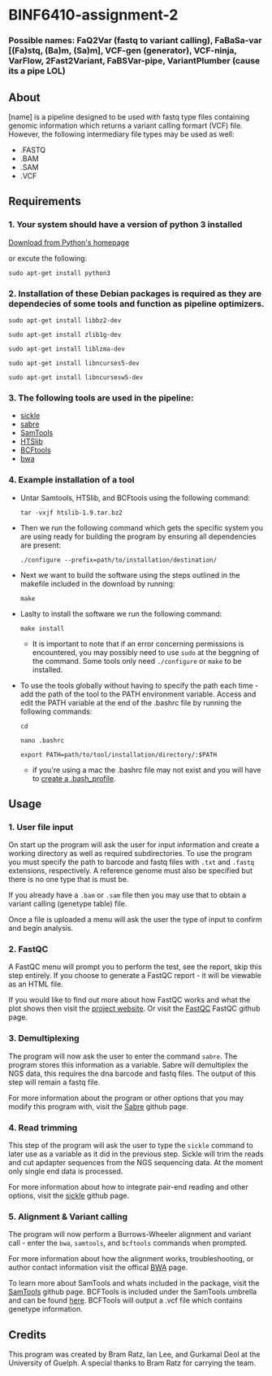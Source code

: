 # BINF6410-assignment-2
### Possible names: FaQ2Var (fastq to variant calling), FaBaSa-var [(Fa)stq, (Ba)m, (Sa)m], VCF-gen (generator), VCF-ninja, VarFlow, 2Fast2Variant, FaBSVar-pipe, VariantPlumber (cause its a pipe LOL)

## About

[name] is a pipeline designed to be used with fastq type files containing genomic information which returns a variant calling formart (VCF) file. However, the following intermediary file types may be used as well:

* .FASTQ
* .BAM
* .SAM
* .VCF

## Requirements

### 1. Your system should have a version of python 3 installed

[Download from Python's homepage](https://www.python.org/downloads/)

or excute the following:

`sudo apt-get install python3`

### 2. Installation of these Debian packages is required as they are dependecies of some tools and function as pipeline optimizers.

`sudo apt-get install libbz2-dev`

`sudo apt-get install zlib1g-dev`

`sudo apt-get install liblzma-dev`

`sudo apt-get install libncurses5-dev`

`sudo apt-get install libncursesw5-dev`

### 3. The following tools are used in the pipeline:

* [sickle](https://github.com/najoshi/sickle/archive/v1.33.tar.gz)
* [sabre](https://github.com/najoshi/sabre/archive/master.zip)
* [SamTools](https://github.com/samtools/samtools/releases/download/1.9/samtools-1.9.tar.bz2)
* [HTSlib](https://github.com/samtools/htslib/releases/download/1.9/htslib-1.9.tar.bz2)
* [BCFtools](https://github.com/samtools/bcftools/releases/download/1.9/bcftools-1.9.tar.bz2)
* [bwa](https://sourceforge.net/projects/bio-bwa/files/latest/download)

### 4. Example installation of a tool

- Untar Samtools, HTSlib, and BCFtools using the following command:

  `tar -vxjf htslib-1.9.tar.bz2`


- Then we run the following command which gets the specific system you are using ready for building the program by ensuring all dependencies are present:

  `./configure --prefix=path/to/installation/destination/`

- Next we want to build the software using the steps outlined in the makefile included in the download by running:

  `make`

- Laslty to install the software we run the following command:

  `make install`

  * It is important to note that if an error concerning permissions is encountered, you may possibly need to use `sudo` at the beggning of     the command. Some tools only need `./configure` or `make` to be installed. 

- To use the tools globally without having to specify the path each time - add the path of the tool to the PATH environment variable. Access   and edit the PATH variable at the end of the .bashrc file by running the following commands:

  ```
  cd

  nano .bashrc

  export PATH=path/to/tool/installation/directory/:$PATH
  ```

  * if you're using a mac the .bashrc file may not exist and you will have to [create a .bash_profile](https://medium.com/@alohaglenn/programming-lifehack-creating-a-bash-profile-56166dbd341c).

## Usage

### 1. User file input

On start up the program will ask the user for input information and create a working directory as well as required subdirectories. To use the program you must specify the path to barcode and fastq files with `.txt` and `.fastq` extensions, respectively. A reference genome must also be specified but there is no one type that is must be.

If you already have a `.bam` or `.sam` file then you may use that to obtain a variant calling (genetype table) file.

Once a file is uploaded a menu will ask the user the type of input to confirm and begin analysis. 

### 2. FastQC

A FastQC menu will prompt you to perform the test, see the report, skip this step entirely. If you choose to generate a FastQC report - it will be viewable as an HTML file.

If you would like to find out more about how FastQC works and what the plot shows then visit the 
[project website](http://www.bioinformatics.babraham.ac.uk/projects/fastqc/). Or visit the [FastQC](https://github.com/s-andrews/FastQC) FastQC github page.

### 3. Demultiplexing

The program will now ask the user to enter the command `sabre`. The program stores this information as a variable. Sabre will demultiplex the NGS data, this requires the dna barcode and fastq files. The output of this step will remain a fastq file.

For more information about the program or other options that you may modify this program with, visit the [Sabre](https://github.com/najoshi/sabre) github page.

### 4. Read trimming

This step of the program will ask the user to type the `sickle` command to later use as a variable as it did in the previous step. Sickle will trim the reads and cut apdapter sequences from the NGS sequencing data. At the moment only single end data is processed.

For more information about how to integrate pair-end reading and other options, visit the [sickle](https://github.com/najoshi/sickle) github page.

### 5. Alignment & Variant calling

The program will now perform a Burrows-Wheeler alignment and variant call - enter the `bwa`, `samtools`, and `bcftools` commands when prompted.

For more information about how the alignment works, troubleshooting, or author contact information visit the offical [BWA](http://bio-bwa.sourceforge.net/) page.

To learn more about SamTools and whats included in the package, visit the [SamTools](https://github.com/samtools/) github page. BCFTools is included under the SamTools umbrella and can be found [here](https://github.com/samtools/bcftools). BCFTools will output a .vcf file which contains genetype information.

## Credits

This program was created by Bram Ratz, Ian Lee, and Gurkamal Deol at the University of Guelph. A special thanks to Bram Ratz for carrying the team. 
